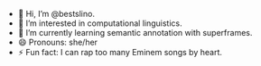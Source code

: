 - 👋 Hi, I’m @bestslino.
- 👀 I’m interested in computational linguistics.
- 🌱 I’m currently learning semantic annotation with superframes.
- 😄 Pronouns: she/her
- ⚡ Fun fact: I can rap too many Eminem songs by heart.

<!---
bestslino/bestslino is a ✨ special ✨ repository because its `README.md` (this file) appears on your GitHub profile.
You can click the Preview link to take a look at your changes.
--->
